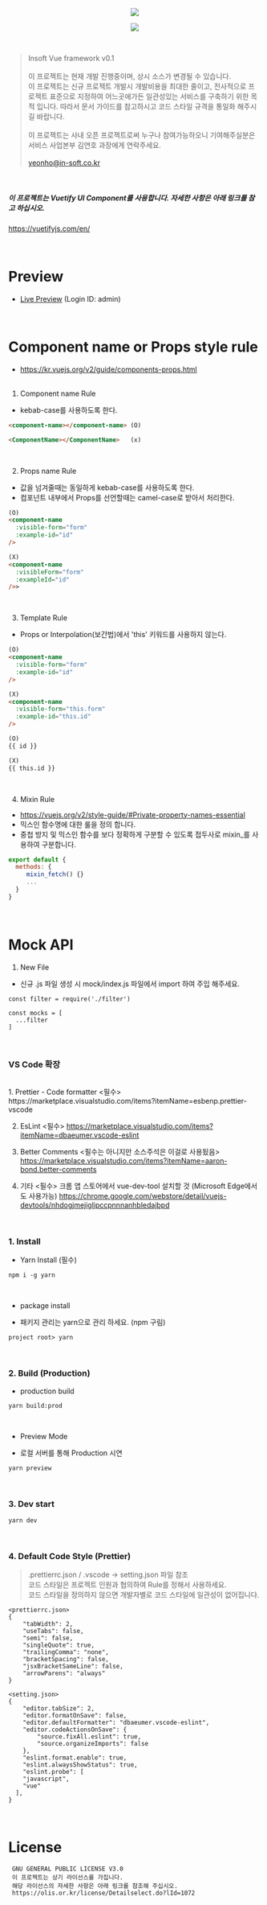 <p align="center">       
  <img  src="https://blog.kakaocdn.net/dn/nprmt/btqu0463kbN/Gso0UtWFz6UY0X1DLcOSnk/img.jpg" />
</p>

<p align="center">       
  <img  src="https://i.imgur.com/fLkuHSx.png" />
</p>

<br>

> Insoft Vue framework v0.1 <br><br>
> 이 프로젝트는 현재 개발 진행중이며, 상시 소스가 변경될 수 있습니다. <br>
> 이 프로젝트는 신규 프로젝트 개발시 개발비용을 최대한 줄이고, 전사적으로 프로젝트 표준으로 지정하여 어느곳에가든 일관성있는 서비스를 구축하기 위한 목적 입니다. 따라서 문서 가이드를 참고하시고 코드 스타일 규격을 통일화 해주시길 바랍니다.
<br><br>
> 이 프로젝트는 사내 오픈 프로젝트로써 누구나 참여가능하오니 기여해주실분은 서비스 사업본부 김연호 과장에게 연락주세요. <br><br> <yeonho@in-soft.co.kr>

<br>

##### 이 프로젝트는 Vuetify UI Component를 사용합니다. 자세한 사항은 아래 링크를 참고 하십시오.
https://vuetifyjs.com/en/

<br>

# Preview
- [Live Preview](http://158.247.198.68/login) (Login ID: admin)
<br>

# Component name or Props style rule
- https://kr.vuejs.org/v2/guide/components-props.html <br> <br>

1. Component name Rule
- kebab-case를 사용하도록 한다.
```html
<component-name></component-name> (O)

<ComponentName></ComponentName>   (x)
```
<br>

2. Props name Rule
- 값을 넘겨줄때는 동일하게 kebab-case를 사용하도록 한다.
- 컴포넌트 내부에서 Props를 선언할때는 camel-case로 받아서 처리한다.
```html
(O)
<component-name
  :visible-form="form"
  :example-id="id"
/>

(X)
<component-name
  :visibleForm="form"
  :exampleId="id"
/>>
```

<br>

3. Template Rule
- Props or Interpolation(보간법)에서 'this' 키워드를 사용하지 않는다.
```html
(O)
<component-name
  :visible-form="form"
  :example-id="id"
/>

(X)
<component-name
  :visible-form="this.form"
  :example-id="this.id"
/>

(O)
{{ id }}

(X)
{{ this.id }}
```
<br>

4. Mixin Rule
- https://vuejs.org/v2/style-guide/#Private-property-names-essential
- 믹스인 함수명에 대한 룰을 정의 합니다.
- 중첩 방지 및 믹스인 함수를 보다 정확하게 구분할 수 있도록 접두사로 mixin_를 사용하여 구분합니다.
```js
export default {
  methods: {
     mixin_fetch() {}
     ...
  }
}
```
<br>

# Mock API
1. New File
- 신규 .js 파일 생성 시 mock/index.js 파일에서 import 하여 주입 해주세요.
```
const filter = require('./filter')

const mocks = [
  ...filter
]
```
<br>

### VS Code 확장
<br>
1. Prettier - Code formatter <필수>
https://marketplace.visualstudio.com/items?itemName=esbenp.prettier-vscode

2. EsLint <필수>
https://marketplace.visualstudio.com/items?itemName=dbaeumer.vscode-eslint

3. Better Comments <필수는 아니지만 소스주석은 이걸로 사용됬음>
https://marketplace.visualstudio.com/items?itemName=aaron-bond.better-comments

4. 기타 <필수>
크롬 앱 스토어에서 vue-dev-tool 설치할 것 (Microsoft Edge에서도 사용가능)
https://chrome.google.com/webstore/detail/vuejs-devtools/nhdogjmejiglipccpnnnanhbledajbpd

<br>

### 1. Install

* Yarn Install (필수)
```
npm i -g yarn
```
<br>

* package install
- 패키지 관리는 yarn으로 관리 하세요. (npm 구림)
```
project root> yarn
```
<br>

### 2. Build (Production)
* production build
```
yarn build:prod
```
<br>

* Preview Mode
- 로컬 서버를 통해 Production 시연
```
yarn preview
```
<br>

### 3. Dev start
```
yarn dev
```
<br>

### 4. Default Code Style (Prettier)
> .prettierrc.json / .vscode -> setting.json 파일 참조 <br>
> 코드 스타일은 프로젝트 인원과 협의하여 Rule를 정해서 사용하세요. <br>
> 코드 스타일을 정의하지 않으면 개발자별로 코드 스타일에 일관성이 없어집니다.
``` 
<prettierrc.json>
{
	"tabWidth": 2,
	"useTabs": false,
	"semi": false,
	"singleQuote": true,
	"trailingComma": "none",
	"bracketSpacing": false,
	"jsxBracketSameLine": false,
	"arrowParens": "always"
}
```
```
<setting.json>
{
    "editor.tabSize": 2,
    "editor.formatOnSave": false,
    "editor.defaultFormatter": "dbaeumer.vscode-eslint",
    "editor.codeActionsOnSave": {
        "source.fixAll.eslint": true,
        "source.organizeImports": false
    },
    "eslint.format.enable": true,
    "eslint.alwaysShowStatus": true,
    "eslint.probe": [
    "javascript",
    "vue"
  ],
}
```
<br>

# License
```
 GNU GENERAL PUBLIC LICENSE V3.0
 이 프로젝트는 상기 라이선스를 가집니다.
 해당 라이선스의 자세한 사항은 아래 링크를 참조해 주십시오.
 https://olis.or.kr/license/Detailselect.do?lId=1072
```
<br>
